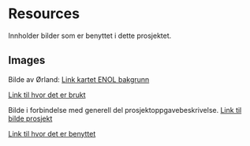 # Resources
Innholder bilder som er benyttet i dette prosjektet.

## Images 

Bilde av Ørland: 
[Link kartet ENOL bakgrunn](./images/ENOL_kart.png)

[Link til hvor det er brukt](../notebooks/Oppgave_5.ipynb)


Bilde i forbindelse med generell del prosjektoppgavebeskrivelse. 
[Link til bilde prosjekt](./images/project.png)

[Link til hvor det er benyttet](../docs/tasks/mappe_generell_del.md)